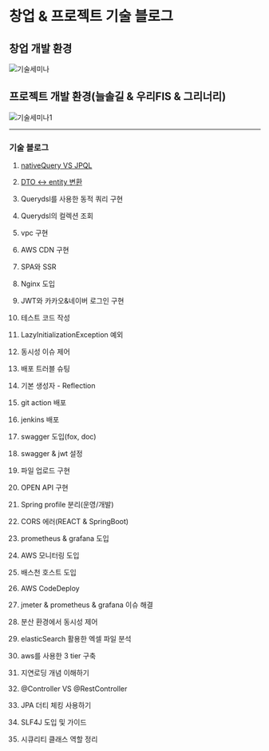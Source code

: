 # 창업 & 프로젝트 기술 블로그

## 창업 개발 환경

![기술세미나](https://github.com/greeneryjin/Engineering-Blog/assets/87289562/c22da220-21ed-4e01-89be-6f35c3fb41ce)

## 프로젝트 개발 환경(늘솔길 & 우리FIS & 그리너리)

![기술세미나1](https://github.com/greeneryjin/Concurrency_issue/assets/87289562/004400a6-868d-4365-8b11-35fad4dc6935)


----

### 기술 블로그

1. [nativeQuery VS JPQL](https://github.com/greeneryjin/-/blob/main/nativeQuery%20VS%20JPQL.md)

2. [DTO <-> entity 변환](https://github.com/greeneryjin/Engineering-Blog/blob/main/DTO%20%3C-%3E%20entity%20%EB%B3%80%ED%99%98.md)

3. Querydsl를 사용한 동적 쿼리 구현

4. Querydsl의 컬렉션 조회

5. vpc 구현

6. AWS CDN 구현

7. SPA와 SSR

8. Nginx 도입

9. JWT와 카카오&네이버 로그인 구현

10. 테스트 코드 작성

11. LazyInitializationException 예외

12. 동시성 이슈 제어

13. 배포 트러블 슈팅

14. 기본 생성자 - Reflection

15. git action 배포

16. jenkins 배포

17. swagger 도입(fox, doc)

18. swagger & jwt 설정

19. 파일 업로드 구현

20. OPEN API 구현

21. Spring profile 분리(운영/개발)

22. CORS 에러(REACT & SpringBoot)

23. prometheus & grafana 도입

24. AWS 모니터링 도입

25. 배스천 호스트 도입

26. AWS CodeDeploy

27. jmeter & prometheus & grafana 이슈 해결

28. 분산 환경에서 동시성 제어

29. elasticSearch 활용한 엑셀 파일 분석

30. aws를 사용한 3 tier 구축

31. 지연로딩 개념 이해하기

32. @Controller VS @RestController

33. JPA 더티 체킹 사용하기

34. SLF4J 도입 및 가이드

35. 시큐리티 클래스 역할 정리
